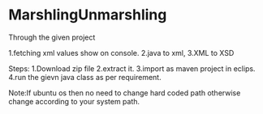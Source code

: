 # MarshlingUnmarshling

Through the given project

1.fetching xml values show on console.
2.java to xml,
3.XML to XSD


Steps:
1.Download zip file 
2.extract it.
3.import as maven project in eclips.
4.run the gievn java class as per requirement.


Note:If ubuntu os then no need to change hard coded path otherwise change according to your system path.
















